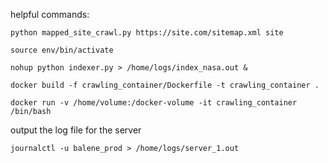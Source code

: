 helpful commands: 

```
python mapped_site_crawl.py https://site.com/sitemap.xml site
```

```
source env/bin/activate
```






```
nohup python indexer.py > /home/logs/index_nasa.out &
```


 ```
docker build -f crawling_container/Dockerfile -t crawling_container .
 ```


 ```
 docker run -v /home/volume:/docker-volume -it crawling_container /bin/bash
 ```


output the log file for the server
```
journalctl -u balene_prod > /home/logs/server_1.out
```
